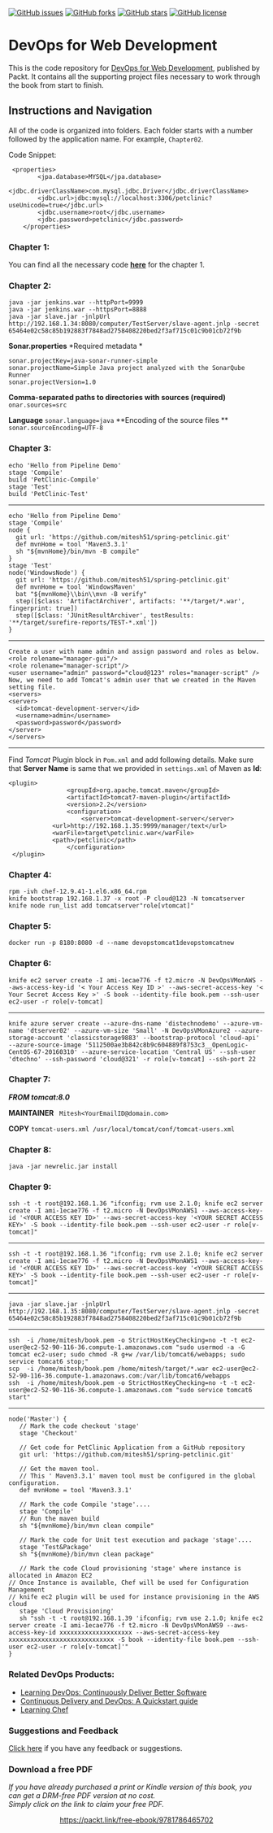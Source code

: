 


[![GitHub issues](https://img.shields.io/github/issues/PacktPublishing/DevOps-for-Web-Development.svg)](https://github.com/PacktPublishing/DevOps-for-Web-Development/issues)   [![GitHub forks](https://img.shields.io/github/forks/PacktPublishing/DevOps-for-Web-Development.svg)](https://github.com/PacktPublishing/DevOps-for-Web-Development/network)   [![GitHub stars](https://img.shields.io/github/stars/PacktPublishing/DevOps-for-Web-Development.svg)](https://github.com/PacktPublishing/DevOps-for-Web-Development/stargazers)   [![GitHub license](https://img.shields.io/badge/license-MIT-blue.svg)](https://raw.githubusercontent.com/PacktPublishing/DevOps-for-Web-Development/master/LICENSE)

# DevOps for Web Development
This is the code repository for [DevOps for Web Development](https://www.packtpub.com/networking-and-servers/devops-web-development?utm_source=github&utm_medium=repository&utm_content=9781786465702), published by Packt. It contains all the supporting project files necessary to work through the book from start to finish.

## Instructions and Navigation

All of the code is organized into folders. Each folder starts with a number followed by the application name. For example, `Chapter02`. 

Code Snippet:
```
 <properties>
        <jpa.database>MYSQL</jpa.database>
        <jdbc.driverClassName>com.mysql.jdbc.Driver</jdbc.driverClassName>
        <jdbc.url>jdbc:mysql://localhost:3306/petclinic?useUnicode=true</jdbc.url>
        <jdbc.username>root</jdbc.username>
        <jdbc.password>petclinic</jdbc.password>
    </properties>
```
### Chapter 1:
You can find all the necessary code **[here](https://github.com/spring-projects/spring-petclinic)** for the chapter 1.

### Chapter 2:

```
java -jar jenkins.war --httpPort=9999
java -jar jenkins.war --httpsPort=8888
java -jar slave.jar -jnlpUrl http://192.168.1.34:8080/computer/TestServer/slave-agent.jnlp -secret 65464e02c58c85b192883f7848ad2758408220bed2f3af715c01c9b01cb72f9b
```

**Sonar.properties**
*Required metadata *
```
sonar.projectKey=java-sonar-runner-simple 
sonar.projectName=Simple Java project analyzed with the SonarQube Runner 
sonar.projectVersion=1.0
```
**Comma-separated paths to directories with sources (required)**
`onar.sources=src`

**Language**
`sonar.language=java`
**Encoding of the source files **
`sonar.sourceEncoding=UTF-8`

### Chapter 3:
```
echo 'Hello from Pipeline Demo'
stage 'Compile'
build 'PetClinic-Compile'
stage 'Test'
build 'PetClinic-Test'
```
---------------

```
echo 'Hello from Pipeline Demo'
stage 'Compile'
node {
  git url: 'https://github.com/mitesh51/spring-petclinic.git'
  def mvnHome = tool 'Maven3.3.1'
  sh "${mvnHome}/bin/mvn -B compile"
}
stage 'Test'
node('WindowsNode') {
  git url: 'https://github.com/mitesh51/spring-petclinic.git'
  def mvnHome = tool 'WindowsMaven'
  bat "${mvnHome}\\bin\\mvn -B verify"
  step([$class: 'ArtifactArchiver', artifacts: '**/target/*.war', fingerprint: true])  
  step([$class: 'JUnitResultArchiver', testResults: '**/target/surefire-reports/TEST-*.xml'])
}
```
----------------
```
Create a user with name admin and assign password and roles as below. 
<role rolename="manager-gui"/>
<role rolename="manager-script"/>
<user username="admin" password="cloud@123" roles="manager-script" />
Now, we need to add Tomcat's admin user that we created in the Maven setting file.
<servers>
<server>
  <id>tomcat-development-server</id>
  <username>admin</username>
  <password>password</password>
</server>
</servers>
```
-----------------

Find *Tomcat* Plugin block in `Pom.xml` and add following details. Make sure that **Server Name** is same that we provided in `settings.xml` of Maven as **Id**:
```
<plugin>
                <groupId>org.apache.tomcat.maven</groupId>
                <artifactId>tomcat7-maven-plugin</artifactId>
                <version>2.2</version>
                <configuration>
                    <server>tomcat-development-server</server>
			<url>http://192.168.1.35:9999/manager/text</url>
			<warFile>target\petclinic.war</warFile>
			<path>/petclinic</path>
                </configuration>
 </plugin>
```

### Chapter 4:
```
rpm -ivh chef-12.9.41-1.el6.x86_64.rpm 
knife bootstrap 192.168.1.37 -x root -P cloud@123 -N tomcatserver
knife node run_list add tomcatserver"role[vtomcat]"
```

### Chapter 5:
`docker run -p 8180:8080 -d --name devopstomcat1devopstomcatnew`

### Chapter 6:
```
knife ec2 server create -I ami-1ecae776 -f t2.micro -N DevOpsVMonAWS --aws-access-key-id '< Your Access Key ID >' --aws-secret-access-key '< Your Secret Access Key >' -S book --identity-file book.pem --ssh-user ec2-user -r role[v-tomcat]
```
--------------
```
knife azure server create --azure-dns-name 'distechnodemo' --azure-vm-name 'dtserver02' --azure-vm-size 'Small' -N DevOpsVMonAzure2 --azure-storage-account 'classicstorage9883' --bootstrap-protocol 'cloud-api' --azure-source-image '5112500ae3b842c8b9c604889f8753c3__OpenLogic-CentOS-67-20160310' --azure-service-location 'Central US' --ssh-user 'dtechno' --ssh-password 'cloud@321' -r role[v-tomcat] --ssh-port 22
```

### Chapter 7:
***FROM tomcat:8.0***

**MAINTAINER** ``` Mitesh<YourEmailID@domain.com>```

**COPY**  ```tomcat-users.xml /usr/local/tomcat/conf/tomcat-users.xml```

### Chapter 8:
`java -jar newrelic.jar install`

### Chapter 9:

```
ssh -t -t root@192.168.1.36 "ifconfig; rvm use 2.1.0; knife ec2 server create -I ami-1ecae776 -f t2.micro -N DevOpsVMonAWS1 --aws-access-key-id '<YOUR ACCESS KEY ID>' --aws-secret-access-key '<YOUR SECRET ACCESS KEY>' -S book --identity-file book.pem --ssh-user ec2-user -r role[v-tomcat]"
```

-----------
```
ssh -t -t root@192.168.1.36 "ifconfig; rvm use 2.1.0; knife ec2 server create -I ami-1ecae776 -f t2.micro -N DevOpsVMonAWS1 --aws-access-key-id '<YOUR ACCESS KEY ID>' --aws-secret-access-key '<YOUR SECRET ACCESS KEY>' -S book --identity-file book.pem --ssh-user ec2-user -r role[v-tomcat]"
```
-----------
```
java -jar slave.jar -jnlpUrl http://192.168.1.35:8080/computer/TestServer/slave-agent.jnlp -secret 65464e02c58c85b192883f7848ad2758408220bed2f3af715c01c9b01cb72f9b
```
-----------
```
ssh  -i /home/mitesh/book.pem -o StrictHostKeyChecking=no -t -t ec2-user@ec2-52-90-116-36.compute-1.amazonaws.com "sudo usermod -a -G tomcat ec2-user; sudo chmod -R g+w /var/lib/tomcat6/webapps; sudo service tomcat6 stop;" 
scp  -i /home/mitesh/book.pem /home/mitesh/target/*.war ec2-user@ec2-52-90-116-36.compute-1.amazonaws.com:/var/lib/tomcat6/webapps
ssh  -i /home/mitesh/book.pem -o StrictHostKeyChecking=no -t -t ec2-user@ec2-52-90-116-36.compute-1.amazonaws.com "sudo service tomcat6 start"
```
-----------
```
node('Master') {
   // Mark the code checkout 'stage'
   stage 'Checkout'

   // Get code for PetClinic Application from a GitHub repository
   git url: 'https://github.com/mitesh51/spring-petclinic.git'

   // Get the maven tool.
   // This ' Maven3.3.1' maven tool must be configured in the global  configuration.           
   def mvnHome = tool 'Maven3.3.1'

   // Mark the code Compile 'stage'....
   stage 'Compile'
   // Run the maven build
   sh "${mvnHome}/bin/mvn clean compile"

   // Mark the code for Unit test execution and package 'stage'....
   stage 'Test&Package'
   sh "${mvnHome}/bin/mvn clean package"

   // Mark the code Cloud provisioning 'stage' where instance is allocated in Amazon EC2
// Once Instance is available, Chef will be used for Configuration Management
// knife ec2 plugin will be used for instance provisioning in the AWS cloud
   stage 'Cloud Provisioning'
   sh "ssh -t -t root@192.168.1.39 'ifconfig; rvm use 2.1.0; knife ec2 server create -I ami-1ecae776 -f t2.micro -N DevOpsVMonAWS9 --aws-access-key-id xxxxxxxxxxxxxxxxxxxx --aws-secret-access-key xxxxxxxxxxxxxxxxxxxxxxxxxxxxx -S book --identity-file book.pem --ssh-user ec2-user -r role[v-tomcat]'"
}
```

### Related DevOps Products:
* [Learning DevOps: Continuously Deliver Better Software](https://www.packtpub.com/networking-and-servers/learning-devops-continuously-deliver-better-software?utm_source=github&utm_medium=repository&utm_content=9781787126619)
* [Continuous Delivery and DevOps: A Quickstart guide](https://www.packtpub.com/virtualization-and-cloud/continuous-delivery-and-devops-quickstart-guide?utm_source=github&utm_medium=repository&utm_content=9781849693684)
* [Learning Chef](https://www.packtpub.com/networking-and-servers/learning-chef?utm_source=github&utm_medium=repository&utm_content=9781783285211)


### Suggestions and Feedback
[Click here](https://docs.google.com/forms/d/e/1FAIpQLSe5qwunkGf6PUvzPirPDtuy1Du5Rlzew23UBp2S-P3wB-GcwQ/viewform) if you have any feedback or suggestions.
### Download a free PDF

 <i>If you have already purchased a print or Kindle version of this book, you can get a DRM-free PDF version at no cost.<br>Simply click on the link to claim your free PDF.</i>
<p align="center"> <a href="https://packt.link/free-ebook/9781786465702">https://packt.link/free-ebook/9781786465702 </a> </p>